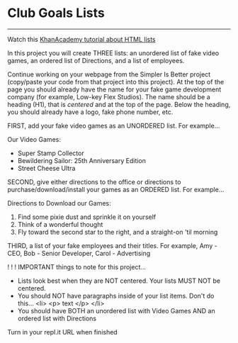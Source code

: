 # Club Goals Lists
---

Watch this [KhanAcademy tutorial about HTML lists](https://www.khanacademy.org/computing/hour-of-code/hour-of-html/pt/html-lists)

In this project you will create THREE lists: an unordered list of fake video games, an ordered list of Directions, and a list of employees.

Continue working on your webpage from the Simpler Is Better project (copy/paste your code from that project into this project). At the top of the page you should already have the name for your fake game development company (for example, Low-key Flex Studios). The name should be a heading (H1), that is *centered* and at the top of the page. Below the heading, you should already have a logo, fake phone number, etc.

FIRST, add your fake video games as an UNORDERED list. For example...

Our Video Games:

  - Super Stamp Collector
  - Bewildering Sailor: 25th Anniversary Edition
  - Street Cheese Ultra


SECOND, give either directions to the office or directions to purchase/download/install your games as an ORDERED list. For example...

Directions to Download our Games:

  1.  Find some pixie dust and sprinkle it on yourself
  1.  Think of a wonderful thought
  1.  Fly toward the second star to the right, and a straight-on 'til morning

THIRD, a list of your fake employees and their titles. For example, Amy - CEO, Bob - Senior Developer, Carol - Advertising

! ! ! IMPORTANT things to note for this project...

  - Lists look best when they are NOT centered. Your lists MUST NOT be centered.
  - You should NOT have paragraphs inside of your list items. Don't do this... &lt;li> &lt;p> text &lt;/p> &lt;/li>
  - You should have BOTH an unordered list with Video Games AND an ordered list with Directions

Turn in your repl.it URL when finished
  